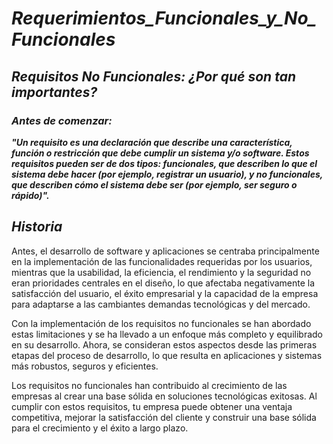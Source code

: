 # **_Requerimientos_Funcionales_y_No_Funcionales_**

## **_Requisitos No Funcionales: ¿Por qué son tan importantes?_**

### **_Antes de comenzar:_**

**_"Un requisito es una declaración que describe una característica, función o restricción que debe cumplir un sistema y/o software. Estos requisitos pueden ser de dos tipos: funcionales, que describen lo que el sistema debe hacer (por ejemplo, registrar un usuario), y no funcionales, que describen cómo el sistema debe ser (por ejemplo, ser seguro o rápido)"._**

## **_Historia_**

Antes, el desarrollo de software y aplicaciones se centraba principalmente en la implementación de las funcionalidades requeridas por los usuarios, mientras que la usabilidad, la eficiencia, el rendimiento y la seguridad no eran prioridades centrales en el diseño, lo que afectaba negativamente la satisfacción del usuario, el éxito empresarial y la capacidad de la empresa para adaptarse a las cambiantes demandas tecnológicas y del mercado.

Con la implementación de los requisitos no funcionales se han abordado estas limitaciones y se ha llevado a un enfoque más completo y equilibrado en su desarrollo. Ahora, se consideran estos aspectos desde las primeras etapas del proceso de desarrollo, lo que resulta en aplicaciones y sistemas más robustos, seguros y eficientes.

Los requisitos no funcionales han contribuido al crecimiento de las empresas al crear una base sólida en soluciones tecnológicas exitosas. Al cumplir con estos requisitos, tu empresa puede obtener una ventaja competitiva, mejorar la satisfacción del cliente y construir una base sólida para el crecimiento y el éxito a largo plazo.

